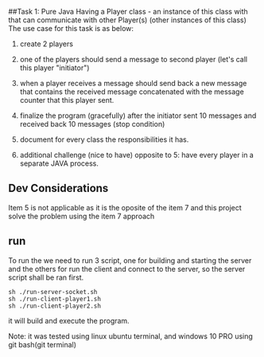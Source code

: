 

##Task 1: Pure Java
Having a Player class - an instance of this class with that can communicate with other Player(s) (other instances of this class)
The use case for this task is as below:
1. create 2 players
2. one of the players should send a message to second player (let's call this player "initiator")
3. when a player receives a message should send back a new message that contains the received message concatenated with the
message counter that this player sent.
4. finalize the program (gracefully) after the initiator sent 10 messages and received back 10 messages (stop condition)

6. document for every class the responsibilities it has.

7. additional challenge (nice to have) opposite to 5: have every player in a separate JAVA process.

## Dev Considerations
Item 5 is not applicable as it is the oposite of the item 7 and this project solve the problem using the item 7 approach

## run

To run the we need to run 3 script, one for building and starting the server and the others for run the client and connect to the server, so the server script shall be ran first.
	
	sh ./run-server-socket.sh
	sh ./run-client-player1.sh
	sh ./run-client-player2.sh
	
it will build and execute the program.

Note: it was tested using linux ubuntu terminal, and windows 10 PRO using git bash(git terminal)	
